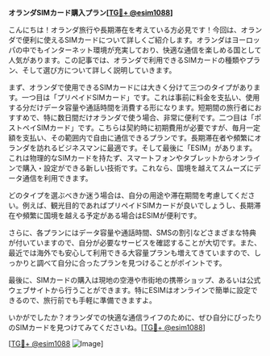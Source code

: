 **オランダSIMカード購入プラン[[TG💪+ @esim1088](https://t.me/s/esim1088)]**

こんにちは！オランダ旅行や長期滞在を考えている方必見です！今回は、オランダで便利に使えるSIMカードについて詳しくご紹介します。オランダはヨーロッパの中でもインターネット環境が充実しており、快適な通信を楽しめる国として人気があります。この記事では、オランダで利用できるSIMカードの種類やプラン、そして選び方について詳しく説明していきます。

まず、オランダで使用できるSIMカードには大きく分けて三つのタイプがあります。一つ目は「プリペイドSIMカード」です。これは事前に料金を支払い、使用する分だけデータ容量や通話時間を消費する形になります。短期間の旅行者におすすめで、特に数日間だけオランダで使う場合、非常に便利です。二つ目は「ポストペイSIMカード」です。こちらは契約時に初期費用が必要ですが、毎月一定額を支払い、その範囲内で自由に通信できるプランです。長期滞在者や頻繁にオランダを訪れるビジネスマンに最適です。そして最後に「ESIM」があります。これは物理的なSIMカードを持たず、スマートフォンやタブレットからオンラインで購入・設定ができる新しい技術です。これなら、国境を越えてスムーズにデータ通信を利用できます。

どのタイプを選ぶべきか迷う場合は、自分の用途や滞在期間を考慮してください。例えば、観光目的であればプリペイドSIMカードが良いでしょうし、長期滞在や頻繁に国境を越える予定がある場合はESIMが便利です。

さらに、各プランにはデータ容量や通話時間、SMSの割引などさまざまな特典が付いていますので、自分が必要なサービスを確認することが大切です。また、最近では海外でも安心して利用できる大容量プランも増えてきていますので、しっかりと調べて自分に合ったプランを見つけることがポイントです。

最後に、SIMカードの購入は現地の空港や市街地の携帯ショップ、あるいは公式ウェブサイトから行うことができます。特にESIMはオンラインで簡単に設定できるので、旅行前でも手軽に準備できますよ。

いかがでしたか？オランダでの快適な通信ライフのために、ぜひ自分にぴったりのSIMカードを見つけてみてくださいね。[[TG💪+ @esim1088](https://t.me/s/esim1088)]

[[TG💪+ @esim1088](https://t.me/s/esim1088) ![Image](https://i.postimg.cc/Y0z9fWf4/image.png)]